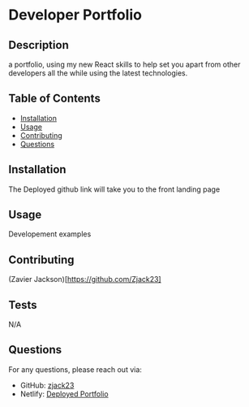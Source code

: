 # Developer Portfolio

## Description

a portfolio, using my new React skills to help set you apart from other developers all the while using the latest technologies.

## Table of Contents

- [Installation](#installation)
- [Usage](#usage)
- [Contributing](#contributing)
- [Questions](#questions)

## Installation

The Deployed github link will take you to the front landing page

## Usage

Developement examples

## Contributing

(Zavier Jackson)[https://github.com/Zjack23]

## Tests

N/A

## Questions

For any questions, please reach out via:

- GitHub: [zjack23](https://github.com/zjack23)
- Netlify: [Deployed Portfolio](https://6698c78a2b97e7643431c7aa--resonant-bienenstitch-4cd787.netlify.app) 
